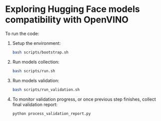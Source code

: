 # Exploring Hugging Face models compatibility with OpenVINO

To run the code:

1. Setup the environment:
   ```bash
   bash scripts/bootstrap.sh
   ```
   
1. Run models collection:
   ```bash
   bash scripts/run.sh
   ```
   
1. Run models validation:
   ```bash
   bash scripts/run_validation.sh
   ```
   
1. To monitor validation progress, or once previous step finishes, collect final validation report:
   ```bash
   python process_validation_report.py
   ```
